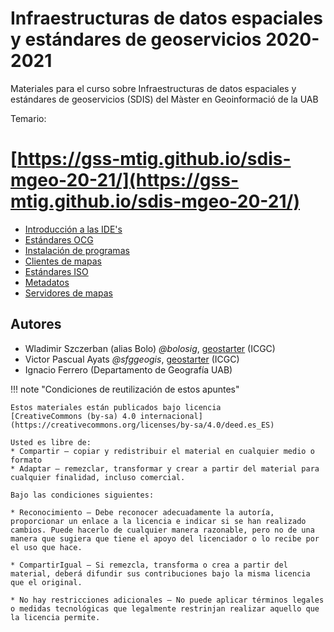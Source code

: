# Infraestructuras de datos espaciales y estándares de geoservicios 2020-2021

Materiales para el curso sobre Infraestructuras de datos espaciales y estándares de geoservicios (SDIS) del Màster en Geoinformació de la UAB

Temario:

# [https://gss-mtig.github.io/sdis-mgeo-20-21/](https://gss-mtig.github.io/sdis-mgeo-20-21/)

* [Introducción a las IDE's](https://gss-mtig.github.io/sdis-mgeo-20-21/introduccion_a_las_ides/)
* [Estándares OCG](https://gss-mtig.github.io/sdis-mgeo-20-21/estandares_OCG/)
* [Instalación de programas](https://gss-mtig.github.io/sdis-mgeo-20-21/instalacion_de_programas/)
* [Clientes de mapas](https://gss-mtig.github.io/sdis-mgeo-20-21/clientes_de_mapa)
* [Estándares ISO](https://gss-mtig.github.io/sdis-mgeo-20-21/estandares_ISO/)
* [Metadatos](https://gss-mtig.github.io/sdis-mgeo-20-21/metadatos/)
* [Servidores de mapas](https://gss-mtig.github.io/sdis-mgeo-20-21/servidores_de_mapa/)

## Autores

* Wladimir Szczerban (alias Bolo) *@bolosig*, [geostarter](http://betaportal.icgc.cat) (ICGC)
* Victor Pascual Ayats  *@sfggeogis*, [geostarter](http://betaportal.icgc.cat) (ICGC)
* Ignacio Ferrero (Departamento de Geografía UAB)

!!! note "Condiciones de reutilización de estos apuntes"

    Estos materiales están publicados bajo licencia
    [CreativeCommons (by-sa) 4.0 internacional](https://creativecommons.org/licenses/by-sa/4.0/deed.es_ES)

    Usted es libre de:
    * Compartir — copiar y redistribuir el material en cualquier medio o formato
    * Adaptar — remezclar, transformar y crear a partir del material para cualquier finalidad, incluso comercial.

    Bajo las condiciones siguientes:

    * Reconocimiento — Debe reconocer adecuadamente la autoría, proporcionar un enlace a la licencia e indicar si se han realizado cambios. Puede hacerlo de cualquier manera razonable, pero no de una manera que sugiera que tiene el apoyo del licenciador o lo recibe por el uso que hace.
    
    * CompartirIgual — Si remezcla, transforma o crea a partir del material, deberá difundir sus contribuciones bajo la misma licencia que el original.
    
    * No hay restricciones adicionales — No puede aplicar términos legales o medidas tecnológicas que legalmente restrinjan realizar aquello que la licencia permite.
